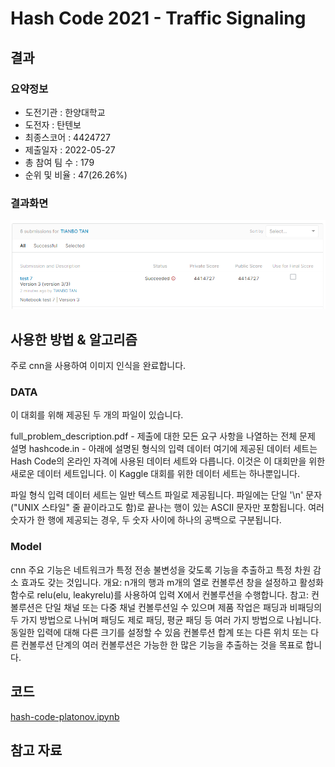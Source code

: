 # Hash Code 2021 - Traffic Signaling

## 결과

### 요약정보

- 도전기관 : 한양대학교
- 도전자 : 탄텐보
- 최종스코어 : 4424727
- 제출일자 : 2022-05-27
- 총 참여 팀 수 : 179
- 순위 및 비율 : 47(26.26%)

### 결과화면

![cdac8f945dc8f6df689660687c91876.png](./img/cdac8f945dc8f6df689660687c91876.png)

## 사용한 방법 & 알고리즘

주로 cnn을 사용하여 이미지 인식을 완료합니다.

### DATA
이 대회를 위해 제공된 두 개의 파일이 있습니다.

full_problem_description.pdf - 제출에 대한 모든 요구 사항을 나열하는 전체 문제 설명
hashcode.in - 아래에 설명된 형식의 입력 데이터
여기에 제공된 데이터 세트는 Hash Code의 온라인 자격에 사용된 데이터 세트와 다릅니다. 이것은 이 대회만을 위한 새로운 데이터 세트입니다. 이 Kaggle 대회를 위한 데이터 세트는 하나뿐입니다.

파일 형식
입력 데이터 세트는 일반 텍스트 파일로 제공됩니다. 파일에는 단일 '\n' 문자("UNIX 스타일" 줄 끝이라고도 함)로 끝나는 행이 있는 ASCII 문자만 포함됩니다. 여러 숫자가 한 행에 제공되는 경우, 두 숫자 사이에 하나의 공백으로 구분됩니다.


### Model
cnn
주요 기능은 네트워크가 특정 전송 불변성을 갖도록 기능을 추출하고 특정 차원 감소 효과도 갖는 것입니다. 개요: n개의 행과 m개의 열로 컨볼루션 창을 설정하고 활성화 함수로 relu(elu, leakyrelu)를 사용하여 입력 X에서 컨볼루션을 수행합니다.
참고: 컨볼루션은 단일 채널 또는 다중 채널 컨볼루션일 수 있으며 제품 작업은 패딩과 비패딩의 두 가지 방법으로 나뉘며 패딩도 제로 패딩, 평균 패딩 등 여러 가지 방법으로 나뉩니다. 동일한 입력에 대해 다른 크기를 설정할 수 있음 컨볼루션 합계 또는 다른 위치 또는 다른 컨볼루션 단계의 여러 컨볼루션은 가능한 한 많은 기능을 추출하는 것을 목표로 합니다.


## 코드
[hash-code-platonov.ipynb](./hash-code-platonov.ipynb)

## 참고 자료
